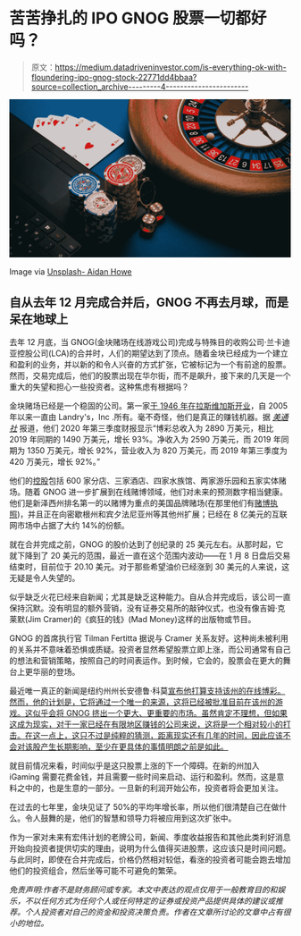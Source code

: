 # 苦苦挣扎的 IPO GNOG 股票一切都好吗？

> 原文：<https://medium.datadriveninvestor.com/is-everything-ok-with-floundering-ipo-gnog-stock-22771dd4bbaa?source=collection_archive---------4----------------------->

![](img/49c3f9afd37b0d73db203839f35e8f20.png)

Image via [Unsplash- Aidan Howe](https://images.unsplash.com/photo-1592398191627-25b41eeaa398?ixid=MXwxMjA3fDB8MHxwaG90by1wYWdlfHx8fGVufDB8fHw%3D&ixlib=rb-1.2.1&auto=format&fit=crop&w=1189&q=80)

## 自从去年 12 月完成合并后，GNOG 不再去月球，而是呆在地球上

去年 12 月底，当 GNOG(金块赌场在线游戏公司)完成与特殊目的收购公司·兰卡迪亚控股公司(LCA)的合并时，人们的期望达到了顶点。随着金块已经成为一个建立和盈利的业务，并以新的和令人兴奋的方式扩张，它被标记为一个有前途的股票。然而，交易完成后，他们的股票出现在华尔街，而不是飙升，接下来的几天是一个重大的失望和担心一些投资者。这种焦虑有根据吗？

金块赌场已经是一个稳固的公司。第一家[于 1946 年在拉斯维加斯开业](https://en.wikipedia.org/wiki/Golden_Nugget_Las_Vegas)，自 2005 年以来一直由 Landry's，Inc .所有。毫不奇怪，他们是真正的赚钱机器。据 [*美通社*](https://www.prnewswire.com/news-releases/golden-nugget-online-gaming-reports-record-third-quarter-revenue-301161354.html#:~:text=Net%20Revenue%20of%20%2425.9%20million,%2C%20an%20increase%20of%2092%25.) 报道，他们 2020 年第三季度财报显示“博彩总收入为 2890 万美元，相比 2019 年同期的 1490 万美元，增长 93%。净收入为 2590 万美元，而 2019 年同期为 1350 万美元，增长 92%，营业收入为 820 万美元，而 2019 年第三季度为 420 万美元，增长 92%。”

他们的[控股](https://www.sec.gov/Archives/edgar/data/1768012/000110465920077710/tm2023623d3_ex99-2.htm)包括 600 家分店、三家酒店、四家水族馆、两家游乐园和五家实体赌场。随着 GNOG 进一步扩展到在线赌博领域，他们对未来的预测数字相当健康。他们是新泽西州排名第一的以赌博为重点的美国品牌赌场(在那里他们有[赌博执照](https://investorplace.com/2021/01/a-smooth-transition-is-great-news-for-landcadia-holdings-ii/))，并且正在向密歇根州和宾夕法尼亚州等其他州扩展；已经在 8 亿美元的互联网市场中占据了大约 14%的份额。

就在合并完成之前，GNOG 的股价达到了创纪录的 25 美元左右。从那时起，它就下降到了 20 美元的范围，最近一直在这个范围内波动——在 1 月 8 日盘后交易结束时，目前位于 20.10 美元。对于那些希望油价已经涨到 30 美元的人来说，这无疑是令人失望的。

似乎缺乏火花已经来自新闻；尤其是缺乏这种能力。自从合并完成后，该公司一直保持沉默。没有明显的额外营销，没有证券交易所的敲钟仪式，也没有像吉姆·克莱默(Jim Cramer)的《疯狂的钱》(Mad Money)这样的出版物或节目。

GNOG 的首席执行官 Tilman Fertitta 据说与 Cramer 关系友好。这种尚未被利用的关系并不意味着恐惧或质疑。投资者显然希望股票立即上涨，而公司通常有自己的想法和营销策略，按照自己的时间表运作。到时候，它会的，股票会在更大的舞台上更华丽的登场。

最近唯一真正的新闻是纽约州州长安德鲁·科莫[宣布他打算支持该州的在线博彩。然而，他的计划是，它将通过一个唯一的来源，这将已经被批准目前在该州的游戏。这似乎会将 GNOG 挤出一个更大、更重要的市场。虽然肯定不理想，但如果这成为现实，对于一家已经在有限地区赚钱的公司来说，这将是一个相对较小的打击。在这一点上，这只不过是纯粹的猜测，距离现实还有几年的时间，因此应该不会对该股产生长期影响，至少在更具体的事情明朗之前是如此。](https://www.actionnetwork.com/legal-online-sports-betting/new-york-sports-betting-single-provider-proposal-already-facing-headwinds)

就目前情况来看，时间似乎是这只股票上涨的下一个障碍。在新的州加入 iGaming 需要花费金钱，并且需要一些时间来启动、运行和盈利。然而，这是意料之中的，也是生意的一部分。一旦新的利润开始公布，投资者将会更加关注。

在过去的七年里，金块见证了 50%的平均年增长率，所以他们很清楚自己在做什么。令人鼓舞的是，他们的智慧和领导力将被应用到这次扩张中。

作为一家对未来有宏伟计划的老牌公司，新闻、季度收益报告和其他此类利好消息开始向投资者提供切实的理由，说明为什么值得买进股票，这应该只是时间问题。与此同时，即使在合并完成后，价格仍然相对较低，看涨的投资者可能会跑去增加他们的投资组合，然后坐等可能不可避免的繁荣。

*免责声明:作者不是财务顾问或专家。本文中表达的观点仅用于一般教育目的和娱乐，不以任何方式为任何个人或任何特定的证券或投资产品提供具体的建议或推荐。个人投资者对自己的资金和投资决策负责。作者在文章所讨论的文章中占有很小的地位。*